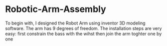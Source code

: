 # Robotic-Arm-Assembly
To begin with, I designed the Robot Arm using inventor 3D modeling software. The arm has 9 degrees of freedom.
The installation steps are very easy:
first constrain the bass with the wihst then join the arm toghter one by one 
